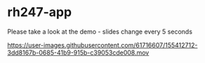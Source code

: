 # rh247-app

Please take a look at the demo - slides change every 5 seconds


https://user-images.githubusercontent.com/61716607/155412712-3dd8167b-0685-41b9-915b-c39053cde008.mov

